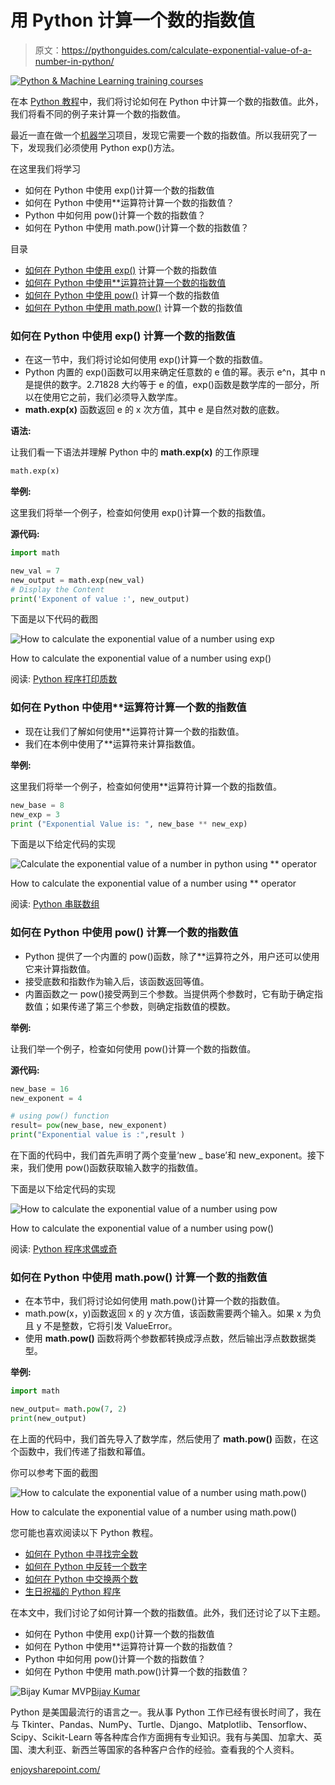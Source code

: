 # 用 Python 计算一个数的指数值

> 原文：<https://pythonguides.com/calculate-exponential-value-of-a-number-in-python/>

[![Python & Machine Learning training courses](img/49ec9c6da89a04c9f45bab643f8c765c.png)](https://sharepointsky.teachable.com/p/python-and-machine-learning-training-course)

在本 [Python 教程](https://pythonguides.com/python-programming-for-the-absolute-beginner/)中，我们将讨论如何在 Python 中计算一个数的指数值。此外，我们将看不同的例子来计算一个数的指数值。

最近一直在做一个[机器学习](https://pythonguides.com/machine-learning-using-python/)项目，发现它需要一个数的指数值。所以我研究了一下，发现我们必须使用 Python exp()方法。

在这里我们将学习

*   如何在 Python 中使用 exp()计算一个数的指数值
*   如何在 Python 中使用**运算符计算一个数的指数值？
*   Python 中如何用 pow()计算一个数的指数值？
*   如何在 Python 中使用 math.pow()计算一个数的指数值？

目录

[](#)

*   [如何在 Python 中使用 exp()](#How_to_calculate_the_exponential_value_of_a_number_in_Python_using_exp "How to calculate the exponential value of a number in Python using exp()") 计算一个数的指数值
*   [如何在 Python 中使用**运算符计算一个数的指数值](#How_to_calculate_the_exponential_value_of_a_number_in_Python_using_the_operator "How to calculate the exponential value of a number in Python using the ** operator")
*   [如何在 Python 中使用 pow()](#How_to_calculate_the_exponential_value_of_a_number_in_Python_using_pow "How to calculate the exponential value of a number in Python using pow()") 计算一个数的指数值
*   [如何在 Python 中使用 math.pow()](#How_to_calculate_the_exponential_value_of_a_number_in_Python_using_mathpow "How to calculate the exponential value of a number in Python using math.pow()") 计算一个数的指数值

### 如何在 Python 中使用 exp() 计算一个数的指数值

*   在这一节中，我们将讨论如何使用 exp()计算一个数的指数值。
*   Python 内置的 exp()函数可以用来确定任意数的 e 值的幂。表示 e^n，其中 n 是提供的数字。2.71828 大约等于 e 的值，exp()函数是数学库的一部分，所以在使用它之前，我们必须导入数学库。
*   **math.exp(x)** 函数返回 e 的 x 次方值，其中 e 是自然对数的底数。

**语法:**

让我们看一下语法并理解 Python 中的 **math.exp(x)** 的工作原理

```py
math.exp(x)
```

**举例:**

这里我们将举一个例子，检查如何使用 exp()计算一个数的指数值。

**源代码:**

```py
import math

new_val = 7
new_output = math.exp(new_val)
# Display the Content
print('Exponent of value :', new_output)
```

下面是以下代码的截图

![How to calculate the exponential value of a number using exp](img/3a080d8bb51c609fd06940267f5cbcee.png "How to calculate the exponential value of a number using")

How to calculate the exponential value of a number using exp()

阅读: [Python 程序打印质数](https://pythonguides.com/python-program-to-print-prime-numbers/)

### 如何在 Python 中使用**运算符计算一个数的指数值

*   现在让我们了解如何使用**运算符计算一个数的指数值。
*   我们在本例中使用了**运算符来计算指数值。

**举例:**

这里我们将举一个例子，检查如何使用**运算符计算一个数的指数值。

```py
new_base = 8
new_exp = 3
print ("Exponential Value is: ", new_base ** new_exp)
```

下面是以下给定代码的实现

![Calculate the exponential value of a number in python using ** operator](img/371ef14fbb42c2e7c86e2bb302da3edf.png "2022 12 21 19 12 56 Untitled39.ipynb Colaboratory")

How to calculate the exponential value of a number using ** operator

阅读: [Python 串联数组](https://pythonguides.com/python-concatenate-arrays/)

### 如何在 Python 中使用 pow() 计算一个数的指数值

*   Python 提供了一个内置的 pow()函数，除了**运算符之外，用户还可以使用它来计算指数值。
*   接受底数和指数作为输入后，该函数返回等值。
*   内置函数之一 pow()接受两到三个参数。当提供两个参数时，它有助于确定指数值；如果传递了第三个参数，则确定指数值的模数。

**举例:**

让我们举一个例子，检查如何使用 pow()计算一个数的指数值。

**源代码:**

```py
new_base = 16
new_exponent = 4

# using pow() function
result= pow(new_base, new_exponent)
print("Exponential value is :",result )
```

在下面的代码中，我们首先声明了两个变量‘new _ base’和 new_exponent。接下来，我们使用 pow()函数获取输入数字的指数值。

下面是以下给定代码的实现

![How to calculate the exponential value of a number using pow](img/79af1b7666a91f628c27abd54828321d.png "How to calculate the exponential value of a number using pow")

How to calculate the exponential value of a number using pow()

阅读: [Python 程序求偶或奇](https://pythonguides.com/python-program-for-even-or-odd/)

### 如何在 Python 中使用 math.pow() 计算一个数的指数值

*   在本节中，我们将讨论如何使用 math.pow()计算一个数的指数值。
*   math.pow(x，y)函数返回 x 的 y 次方值，该函数需要两个输入。如果 x 为负且 y 不是整数，它将引发 ValueError。
*   使用 **math.pow()** 函数将两个参数都转换成浮点数，然后输出浮点数数据类型。

**举例:**

```py
import math

new_output= math.pow(7, 2)
print(new_output)
```

在上面的代码中，我们首先导入了数学库，然后使用了 **math.pow()** 函数，在这个函数中，我们传递了指数和幂值。

你可以参考下面的截图

![How to calculate the exponential value of a number using math.pow()](img/ccbbcb781dd3a0123c676dc01b27f663.png "How to calculate the exponential value of a number using math.pow")

How to calculate the exponential value of a number using math.pow()

您可能也喜欢阅读以下 Python 教程。

*   [如何在 Python 中寻找完全数](https://pythonguides.com/perfect-number-in-python/)
*   [如何在 Python 中反转一个数字](https://pythonguides.com/reverse-a-number-in-python/)
*   [如何在 Python 中交换两个数](https://pythonguides.com/swap-two-numbers-in-python/)
*   [生日祝福的 Python 程序](https://pythonguides.com/python-program-for-birthday-wishes/)

在本文中，我们讨论了如何计算一个数的指数值。此外，我们还讨论了以下主题。

*   如何在 Python 中使用 exp()计算一个数的指数值
*   如何在 Python 中使用**运算符计算一个数的指数值？
*   Python 中如何用 pow()计算一个数的指数值？
*   如何在 Python 中使用 math.pow()计算一个数的指数值？

![Bijay Kumar MVP](img/9cb1c9117bcc4bbbaba71db8d37d76ef.png "Bijay Kumar MVP")[Bijay Kumar](https://pythonguides.com/author/fewlines4biju/)

Python 是美国最流行的语言之一。我从事 Python 工作已经有很长时间了，我在与 Tkinter、Pandas、NumPy、Turtle、Django、Matplotlib、Tensorflow、Scipy、Scikit-Learn 等各种库合作方面拥有专业知识。我有与美国、加拿大、英国、澳大利亚、新西兰等国家的各种客户合作的经验。查看我的个人资料。

[enjoysharepoint.com/](https://enjoysharepoint.com/)[](https://www.facebook.com/fewlines4biju "Facebook")[](https://www.linkedin.com/in/fewlines4biju/ "Linkedin")[](https://twitter.com/fewlines4biju "Twitter")